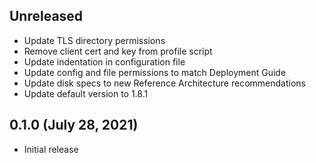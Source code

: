 ## Unreleased

* Update TLS directory permissions
* Remove client cert and key from profile script
* Update indentation in configuration file
* Update config and file permissions to match Deployment Guide
* Update disk specs to new Reference Architecture recommendations
* Update default version to 1.8.1

## 0.1.0 (July 28, 2021)

* Initial release
